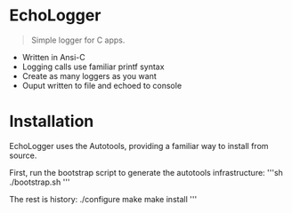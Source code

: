 # EchoLogger
> Simple logger for C apps.

* Written in Ansi-C
* Logging calls use familiar printf syntax
* Create as many loggers as you want
* Ouput written to file and echoed to console

# Installation
EchoLogger uses the Autotools, providing a familiar way to install from source.

First, run the bootstrap script to generate the autotools infrastructure:
'''sh
./bootstrap.sh
'''

The rest is history:
./configure
make
make install
'''
